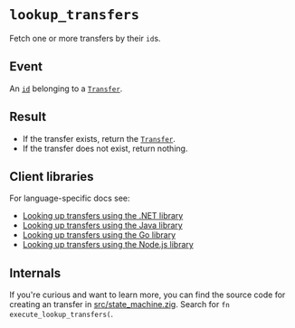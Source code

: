 # `lookup_transfers`

Fetch one or more transfers by their `id`s.

## Event

An [`id`](../transfers.md#id) belonging to a [`Transfer`](../transfers.md).

## Result

- If the transfer exists, return the [`Transfer`](../transfers.md).
- If the transfer does not exist, return nothing.

## Client libraries

For language-specific docs see:

* [Looking up transfers using the .NET library](/src/clients/dotnet/README.md#transfer-lookup)
* [Looking up transfers using the Java library](/src/clients/java/README.md#transfer-lookup)
* [Looking up transfers using the Go library](/src/clients/go/README.md#transfer-lookup)
* [Looking up transfers using the Node.js library](/src/clients/node/README.md#transfer-lookup)

## Internals

If you're curious and want to learn more, you can find the source code
for creating an transfer in
[src/state_machine.zig](https://github.com/tigerbeetle/tigerbeetle/blob/main/src/state_machine.zig). Search
for `fn execute_lookup_transfers(`.
